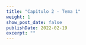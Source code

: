 ```yaml
---
title: "Capitulo 2 - Tema 1"
weight: 1
show_post_date: false
publishDate: 2022-02-19
excerpt: ""
---
```


